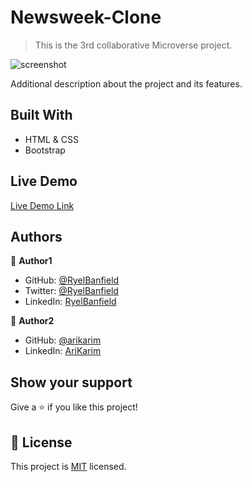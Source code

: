 # Newsweek-Clone

> This is the 3rd collaborative Microverse project.

![screenshot](./app_screenshot.png)

Additional description about the project and its features.

## Built With

- HTML & CSS
- Bootstrap

## Live Demo

[Live Demo Link](https://livedemo.com)

## Authors

👤 **Author1**

- GitHub: [@RyelBanfield](https://github.com/RyelBanfield)
- Twitter: [@RyelBanfield](https://twitter.com/RyelBanfield)
- LinkedIn: [RyelBanfield](https://www.linkedin.com/in/ryel-banfield-93a6a71b4/)

👤 **Author2**

- GitHub: [@arikarim](https://github.com/arikarim)
- LinkedIn: [AriKarim](https://www.linkedin.com/in/ari-karim-523bb81b3)

## Show your support

Give a ⭐️ if you like this project!

## 📝 License

This project is [MIT](lic.url) licensed.
